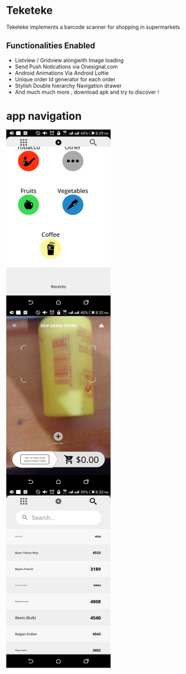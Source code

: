 # Teketeke
Teketeke implements a barcode scanner for shopping in supermarkets
## Functionalities Enabled

- Listview / Gridview alongwith Image loading
- Send Push Notications via Onesignal.com
- Android Animations Via Android Lottie
- Unique order Id generator for each order
- Stylish Double hierarchy Navigation drawer
- And much much more , download apk and try to discover !
# app navigation
<img align="left" src="screenshots/teke1.png" width="280" height="480" />

<img align="left" src="screenshots/teke2.png" width="280" height="480" />

<img align="left" src="screenshots/teke4.png" width="280" height="480" /> 
